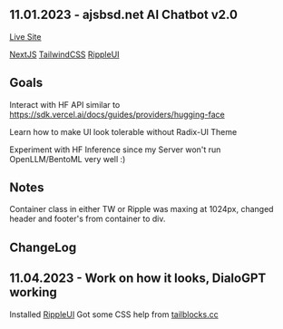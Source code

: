## 11.01.2023 - ajsbsd.net AI Chatbot v2.0

<a href="https://ajsbsd.net">Live Site</a>

<a href="https://nextjs.org">NextJS</a> <a href="https://tailwindcss.com/docs/customizing-colors">TailwindCSS</a> <a href="https://www.ripple-ui.com/docs/components/button">RippleUI</a>

## Goals

Interact with HF API similar to https://sdk.vercel.ai/docs/guides/providers/hugging-face

Learn how to make UI look tolerable without Radix-UI Theme

Experiment with HF Inference since my Server won't run OpenLLM/BentoML very well :)

## Notes

Container class in either TW or Ripple was maxing at 1024px, changed header and footer's from container to div.

## ChangeLog

## 11.04.2023 - Work on how it looks, DialoGPT working

Installed <a href="https://www.ripple-ui.com/">RippleUI</a>
Got some CSS help from <a href="https://tailblocks.cc/">tailblocks.cc</a>
